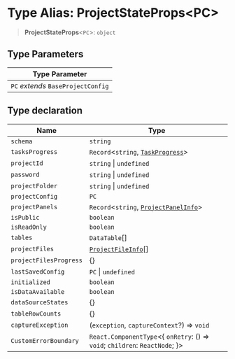 # Type Alias: ProjectStateProps\<PC\>

> **ProjectStateProps**\<`PC`\>: `object`

## Type Parameters

| Type Parameter |
| ------ |
| `PC` *extends* `BaseProjectConfig` |

## Type declaration

| Name | Type |
| ------ | ------ |
| <a id="schema"></a> `schema` | `string` |
| <a id="tasksprogress"></a> `tasksProgress` | `Record`\<`string`, [`TaskProgress`](TaskProgress.md)\> |
| <a id="projectid"></a> `projectId` | `string` \| `undefined` |
| <a id="password"></a> `password` | `string` \| `undefined` |
| <a id="projectfolder"></a> `projectFolder` | `string` \| `undefined` |
| <a id="projectconfig"></a> `projectConfig` | `PC` |
| <a id="projectpanels"></a> `projectPanels` | `Record`\<`string`, [`ProjectPanelInfo`](ProjectPanelInfo.md)\> |
| <a id="ispublic"></a> `isPublic` | `boolean` |
| <a id="isreadonly"></a> `isReadOnly` | `boolean` |
| <a id="tables"></a> `tables` | `DataTable`[] |
| <a id="projectfiles"></a> `projectFiles` | [`ProjectFileInfo`](../../types/type-aliases/ProjectFileInfo.md)[] |
| <a id="projectfilesprogress"></a> `projectFilesProgress` | \{\} |
| <a id="lastsavedconfig"></a> `lastSavedConfig` | `PC` \| `undefined` |
| <a id="initialized"></a> `initialized` | `boolean` |
| <a id="isdataavailable"></a> `isDataAvailable` | `boolean` |
| <a id="datasourcestates"></a> `dataSourceStates` | \{\} |
| <a id="tablerowcounts"></a> `tableRowCounts` | \{\} |
| <a id="captureexception"></a> `captureException` | (`exception`, `captureContext`?) => `void` |
| <a id="customerrorboundary"></a> `CustomErrorBoundary` | `React.ComponentType`\<\{ `onRetry`: () => `void`; `children`: `ReactNode`; \}\> |
